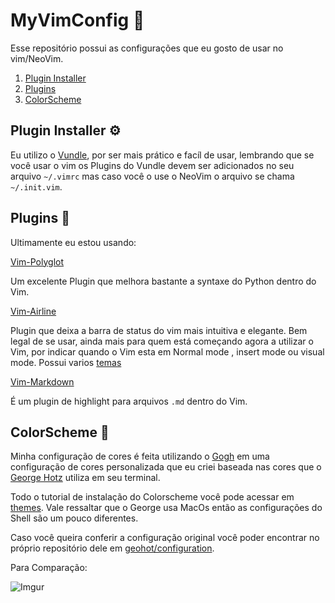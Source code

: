 # MyVimConfig :green_book:

Esse repositório possui as configurações que eu gosto de usar no vim/NeoVim.

1. [Plugin Installer](#plugin-installer)
1. [Plugins](#plugins)
1. [ColorScheme](#colorscheme)

## Plugin Installer :gear:

Eu utilizo o [Vundle](https://github.com/gmarik/vundle), por ser mais prático e facíl de usar, lembrando que se você usar o vim os Plugins do Vundle devem ser adicionados no seu arquivo  `~/.vimrc` mas caso você o use o NeoVim o arquivo se chama `~/.init.vim`.

## Plugins :wrench:

Ultimamente eu estou usando:

[Vim-Polyglot](https://github.com/sheerun/vim-polyglot)

Um excelente Plugin que melhora bastante a syntaxe do Python dentro do Vim. 

[Vim-Airline](https://github.com/vim-airline/vim-airline)

Plugin que deixa a barra de status do vim mais intuitiva e elegante. Bem legal de se usar, ainda mais para quem está começando agora a utilizar o Vim, por indicar quando o Vim esta em Normal mode , insert mode ou visual mode. Possui varios [temas](https://github.com/vim-airline/vim-airline)

[Vim-Markdown](https://github.com/plasticboy/vim-markdown)

É um plugin de highlight para arquivos `.md` dentro do Vim.


## ColorScheme :art:

Minha configuração de cores é feita utilizando o [Gogh](https://github.com/Mayccoll/Gogh) em uma configuração de cores personalizada que eu criei baseada nas cores que o [George Hotz](geohot.com) utiliza em seu terminal.

Todo o tutorial de instalação do Colorscheme você pode acessar em [themes](https://github.com/solenya1/MyVimConfig/blob/master/themes/tutorial.md).
Vale ressaltar que o George usa MacOs então as configurações do Shell são um pouco diferentes.

Caso você queira conferir a configuração original você poder encontrar no próprio repositório dele em [geohot/configuration](https://github.com/geohot/configuration).

Para Comparação: 

![Imgur](https://imgur.com/yoI3Rae.png)







